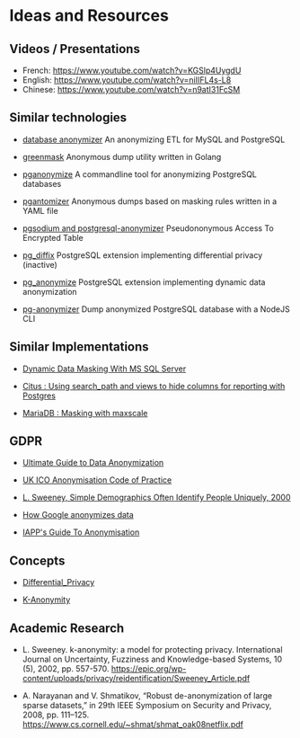 Ideas and Resources
================================================================================

Videos / Presentations
--------------------------------------------------------------------------------

* French: https://www.youtube.com/watch?v=KGSlp4UygdU
* English: https://www.youtube.com/watch?v=niIIFL4s-L8
* Chinese: https://www.youtube.com/watch?v=n9atI31FcSM

Similar technologies
--------------------------------------------------------------------------------
* [database anonymizer](https://gitnet.fr/deblan/database-anonymizer)
  An anonymizing ETL for MySQL and PostgreSQL

* [greenmask](https://github.com/GreenmaskIO/greenmask)
  Anonymous dump utility written in Golang

* [pganonymize](https://github.com/rheinwerk-verlag/pganonymize)
  A commandline tool for anonymizing PostgreSQL databases

* [pgantomizer](https://github.com/asgeirrr/pgantomizer)
  Anonymous dumps based on masking rules written in a YAML file

* [pgsodium and postgresql-anonymizer](https://github.com/michelp/pgsodium/blob/michelp/anonymizer-example/example/PgSodiumAnonymizer.ipynb)
  Pseudononymous Access To Encrypted Table

* [pg_diffix](https://github.com/diffix/pg_diffix)
  PostgreSQL extension implementing differential privacy (inactive)

* [pg_anonymize](https://github.com/rjuju/pg_anonymize)
  PostgreSQL extension implementing dynamic data anonymization

* [pg-anonymizer](https://github.com/rap2hpoutre/pg-anonymizer)
  Dump anonymized PostgreSQL database with a NodeJS CLI

Similar Implementations
--------------------------------------------------------------------------------

* [Dynamic Data Masking With MS SQL Server](https://docs.microsoft.com/en-us/sql/relational-databases/security/dynamic-data-masking)

* [Citus : Using search_path and views to hide columns for reporting with Postgres](https://www.citusdata.com/blog/2018/07/03/masking-columns-in-postgresql/)

* [MariaDB : Masking with maxscale](https://mariadb.com/kb/en/mariadb-enterprise/mariadb-maxscale-21-masking/)


GDPR
--------------------------------------------------------------------------------

* [Ultimate Guide to Data Anonymization](https://piwik.pro/blog/the-ultimate-guide-to-data-anonymization-in-analytics/)

* [UK ICO Anonymisation Code of Practice](https://ico.org.uk/media/1061/anonymisation-code.pdf)

* [L. Sweeney, Simple Demographics Often Identify People Uniquely, 2000](https://dataprivacylab.org/projects/identifiability/paper1.pdf)

* [How Google anonymizes data](https://policies.google.com/technologies/anonymization?hl=en)

* [IAPP's Guide To Anonymisation](https://iapp.org/media/pdf/resource_center/Guide_to_Anonymisation.pdf)


Concepts
--------------------------------------------------------------------------------

* [Differential_Privacy](https://en.wikipedia.org/wiki/Differential_Privacy)

* [K-Anonymity](https://en.wikipedia.org/wiki/K-anonymity)


Academic Research
--------------------------------------------------------------------------------

* L. Sweeney. k-anonymity: a model for protecting privacy. International Journal
  on Uncertainty, Fuzziness and Knowledge-based Systems, 10 (5), 2002,
  pp. 557-570.
  <https://epic.org/wp-content/uploads/privacy/reidentification/Sweeney_Article.pdf>

* A. Narayanan and V. Shmatikov, “Robust de-anonymization of large sparse
  datasets,” in 29th IEEE Symposium on Security and Privacy, 2008, pp. 111–125.
  <https://www.cs.cornell.edu/~shmat/shmat_oak08netflix.pdf>
